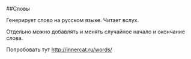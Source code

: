 ##Словы

Генерирует слово на русском языке. Читает вслух.

Отдельно можно добавлять и менять случайное начало и окончание слова.

Попробовать тут http://innercat.ru/words/
